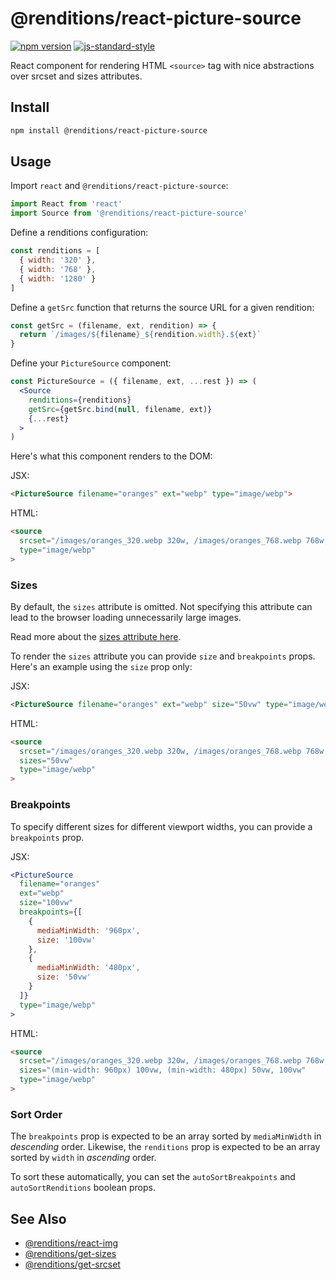 # @renditions/react-picture-source

[![npm version](https://img.shields.io/npm/v/@renditions/react-picture-source.svg?style=flat-square)](https://www.npmjs.com/package/@renditions/react-picture-source) [![js-standard-style](https://img.shields.io/badge/code%20style-standard-brightgreen.svg?style=flat-square)](https://github.com/feross/standard)

React component for rendering HTML `<source>` tag with nice abstractions over srcset and sizes attributes.

## Install

```sh
npm install @renditions/react-picture-source
```

## Usage

Import `react` and `@renditions/react-picture-source`:

```jsx
import React from 'react'
import Source from '@renditions/react-picture-source'
```

Define a renditions configuration:

```jsx
const renditions = [
  { width: '320' },
  { width: '768' },
  { width: '1280' }
]
```

Define a `getSrc` function that returns the source URL for a given rendition:

```jsx
const getSrc = (filename, ext, rendition) => {
  return `/images/${filename}_${rendition.width}.${ext}`
}
```

Define your `PictureSource` component:

```jsx
const PictureSource = ({ filename, ext, ...rest }) => (
  <Source
    renditions={renditions}
    getSrc={getSrc.bind(null, filename, ext)}
    {...rest}
  >
)
```

Here's what this component renders to the DOM:

JSX:

```html
<PictureSource filename="oranges" ext="webp" type="image/webp">
```

HTML:

```html
<source
  srcset="/images/oranges_320.webp 320w, /images/oranges_768.webp 768w, /images/oranges_1280.webp 1280w"
  type="image/webp"
>
```

### Sizes

By default, the `sizes` attribute is omitted. Not specifying this attribute can lead to the browser loading unnecessarily large images.

Read more about the [sizes attribute here](https://devdocs.io/html/element/source).

To render the `sizes` attribute you can provide `size` and `breakpoints` props. Here's an example using the `size` prop only:

JSX:

```html
<PictureSource filename="oranges" ext="webp" size="50vw" type="image/webp">
```

HTML:

```html
<source
  srcset="/images/oranges_320.webp 320w, /images/oranges_768.webp 768w, /images/oranges_1280.webp 1280w"
  sizes="50vw"
  type="image/webp"
>
```

### Breakpoints

To specify different sizes for different viewport widths, you can provide a `breakpoints` prop.

JSX:

```jsx
<PictureSource
  filename="oranges"
  ext="webp"
  size="100vw"
  breakpoints={[
    {
      mediaMinWidth: '960px',
      size: '100vw'
    },
    {
      mediaMinWidth: '480px',
      size: '50vw'
    }
  ]}
  type="image/webp"
>
```

HTML:

```html
<source
  srcset="/images/oranges_320.webp 320w, /images/oranges_768.webp 768w, /images/oranges_1280.webp 1280w"
  sizes="(min-width: 960px) 100vw, (min-width: 480px) 50vw, 100vw"
  type="image/webp"
>
```

### Sort Order

The `breakpoints` prop is expected to be an array sorted by `mediaMinWidth` in _descending_ order. Likewise, the `renditions` prop is expected to be an array sorted by `width` in _ascending_ order.

To sort these automatically, you can set the `autoSortBreakpoints` and `autoSortRenditions` boolean props.

## See Also

* [@renditions/react-img](https://github.com/renditions/react-img)
* [@renditions/get-sizes](https://github.com/renditions/get-sizes)
* [@renditions/get-srcset](https://github.com/renditions/get-srcset)
